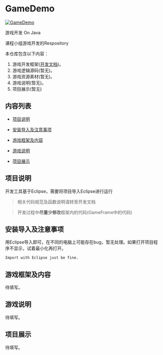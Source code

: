 # GameDemo

[![GameDemo](https://img.shields.io/badge/version-v1.0-brightgreen.svg)](https://github.com/Syan-Lin/GameDemo)

游戏开发 On Java

课程小组游戏开发的Respository

本仓库包含以下内容：

1. 游戏开发框架([开发文档](https://github.com/RichardLitt/standard-readme/issues/5))。
2. 游戏逻辑源码(暂无)。
3. 游戏资源素材(暂无)。
4. 游戏说明(暂无)。
5. 项目展示(暂无)

## 内容列表

- [项目说明](#项目说明)

- [安装导入及注意事项](#安装导入及注意事项)

- [游戏框架及内容](#游戏框架及内容)

- [游戏说明](#游戏说明)

- [项目展示](#项目展示)

## 项目说明

开发工具基于Eclipse，需要将项目导入Eclipse进行运行

> 相关代码规范及函数说明请转至开发文档

> 开发过程中**尽量少修改**框架内的代码(GameFrame中的代码)

## 安装导入及注意事项

用Eclipse导入即可，在不同的电脑上可能存在bug，暂无处理。如果打开项目程序不显示，试着最小化再打开。

```sh
Import with Eclipse just be fine.
```

## 游戏框架及内容

待填写。

## 游戏说明

待填写。

## 项目展示

待填写。

